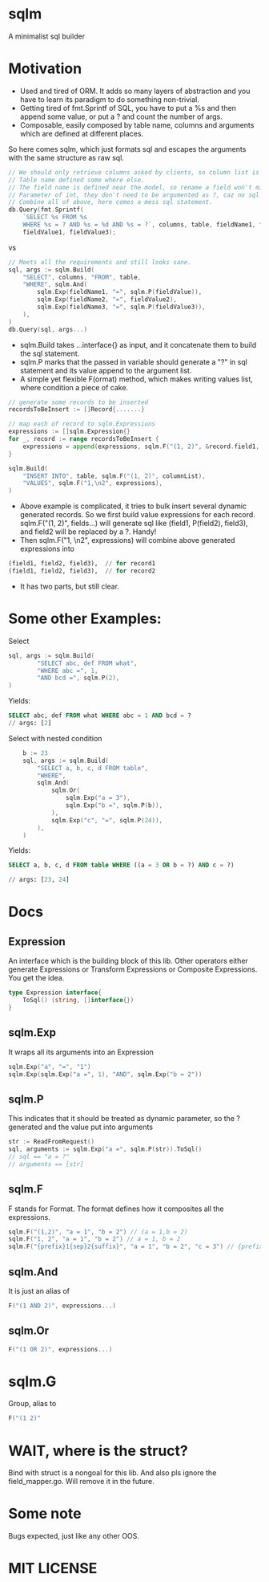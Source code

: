 # sqlm
A minimalist sql builder

# Motivation

* Used and tired of ORM. It adds so many layers of abstraction and you have to learn its paradigm to do something non-trivial.
* Getting tired of fmt.Sprintf of SQL, you have to put a %s and then append some value, or put a ? and count the number of args.
* Composable, easily composed by table name, columns and arguments which are defined at different places. 

So here comes sqlm, which just formats sql and escapes the arguments with the same structure as raw sql.

```Go
// We should only retrieve columns asked by clients, so column list is passed in
// Table name defined some where else.
// The field name is defined near the model, so rename a field won't miss a single statement.
// Parameter of int, they don't need to be argumented as ?, caz no sql injection possible for int.
// Combine all of above, here comes a mess sql statement.
db.Query(fmt.Sprintf(
	`SELECT %s FROM %s 
 	WHERE %s = ? AND %s = %d AND %s = ?`, columns, table, fieldName1, fieldName2, fieldValue2, fieldName3), 
 	fieldValue1, fieldValue3);
```
vs
```Go
// Meets all the requirements and still looks sane.
sql, args := sqlm.Build(
	"SELECT", columns, "FROM", table,
	"WHERE", sqlm.And(
		sqlm.Exp(fieldName1, "=", sqlm.P(fieldValue)),
		sqlm.Exp(fieldName2, "=", fieldValue2),
		sqlm.Exp(fieldName3, "=", sqlm.P(fieldValue3)),
	),
)
db.Query(sql, args...)
```
- sqlm.Build takes ...interface{} as input, and it concatenate them to build the sql statement.
- sqlm.P marks that the passed in variable should generate a "?" in sql statement and its value append to the argument list.
- A simple yet flexible F(ormat) method, which makes writing values list, where condition a piece of cake.

```Go
// generate some records to be inserted
recordsToBeInsert := []Record{.......}

// map each of record to sqlm.Expressions
expressions := []sqlm.Expression{} 
for _, record := range recordsToBeInsert {
    expressions = append(expressions, sqlm.F("(1, 2)", &record.field1, sqlm.P(&record.field2), &record.field3)) // (field1Value, field2Value, field3Value)
}

sqlm.Build(
	"INSERT INTO", table, sqlm.F("(1, 2)", columnList),
	"VALUES", sqlm.F("1,\n2", expressions),
)
```
- Above example is complicated, it tries to bulk insert several dynamic generated records. So we first build value expressions for each record. sqlm.F("(1, 2)", fields...) will generate sql like (field1, P(field2), field3), and field2 will be replaced by a ?. Handy!
- Then sqlm.F("1, \n2", expressions) will combine above generated expressions into 
```sql
(field1, field2, field3),  // for record1
(field1, field2, field3),  // for record2
```
- It has two parts, but still clear.

# Some other Examples:
Select

```Go
sql, args := sqlm.Build(
		"SELECT abc, def FROM what",
		"WHERE abc =", 1,
		"AND bcd =", sqlm.P(2),
)
```
Yields:
```SQL
SELECT abc, def FROM what WHERE abc = 1 AND bcd = ?
// args: [2]
```

Select with nested condition
```Go
	b := 23
	sql, args := sqlm.Build(
		"SELECT a, b, c, d FROM table",
		"WHERE",
		sqlm.And(
			sqlm.Or(
				sqlm.Exp("a = 3"),
				sqlm.Exp("b =", sqlm.P(b)),
			),
			sqlm.Exp("c", "=", sqlm.P(24)),
		),
	)
```
Yields:
```SQL
SELECT a, b, c, d FROM table WHERE ((a = 3 OR b = ?) AND c = ?)

// args: [23, 24]
```

# Docs
## Expression
An interface which is the building block of this lib. Other operators either generate Expressions or Transform Expressions or Composite Expressions. 
You get the idea.
```Go
type Expression interface{
    ToSql() (string, []interface{})
}
```

## sqlm.Exp
It wraps all its arguments into an Expression
```Go
sqlm.Exp("a", "=", "1")
sqlm.Exp(sqlm.Exp("a =", 1), "AND", sqlm.Exp("b = 2"))
```
## sqlm.P
This indicates that it should be treated as dynamic parameter, so the ? generated and the value put into arguments
```Go
str := ReadFromRequest()
sql, arguments := sqlm.Exp("a =", sqlm.P(str)).ToSql()
// sql == "a = ?"
// arguments == [str]
```

## sqlm.F
F stands for Format. The format defines how it composites all the expressions.

```Go
sqlm.F("(1,2)", "a = 1", "b = 2") // (a = 1,b = 2)
sqlm.F("1, 2", "a = 1", "b = 2") // a = 1, b = 2
sqlm.F("{prefix}1{sep}2{suffix}", "a = 1", "b = 2", "c = 3") // {prefix}a = 1{sep}b = 2{sep}c = 3{suffix}
```

## sqlm.And
It is just an alias of
```Go
F("(1 AND 2)", expressions...)
```

## sqlm.Or
```Go
F("(1 OR 2)", expressions...)
```

# sqlm.G
Group, alias to
```Go
F("(1 2)"
```

# WAIT, where is the struct?
Bind with struct is a nongoal for this lib. And also pls ignore the field_mapper.go. Will remove it in the future.

# Some note
Bugs expected, just like any other OOS.

# MIT LICENSE
